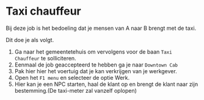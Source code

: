 # Taxi chauffeur

Bij deze job is het bedoeling dat je mensen van A naar B brengt met de taxi.

Dit doe je als volgt.

1. Ga naar het gemeentetehuis om vervolgens voor de baan `Taxi Chauffeur` te solliciteren.
1. Eenmaal de job geaccepteerd te hebben ga je naar `Downtown Cab`
1. Pak hier hier het voertuig dat je kan verkrijgen van je werkgever.
1. Open het `F1 menu` en selecteer de optie Werk.
1. Hier kan je een NPC starten, haal de klant op en brengt de klant naar zijn bestemming.(De taxi-meter zal vanzelf oplopen)
